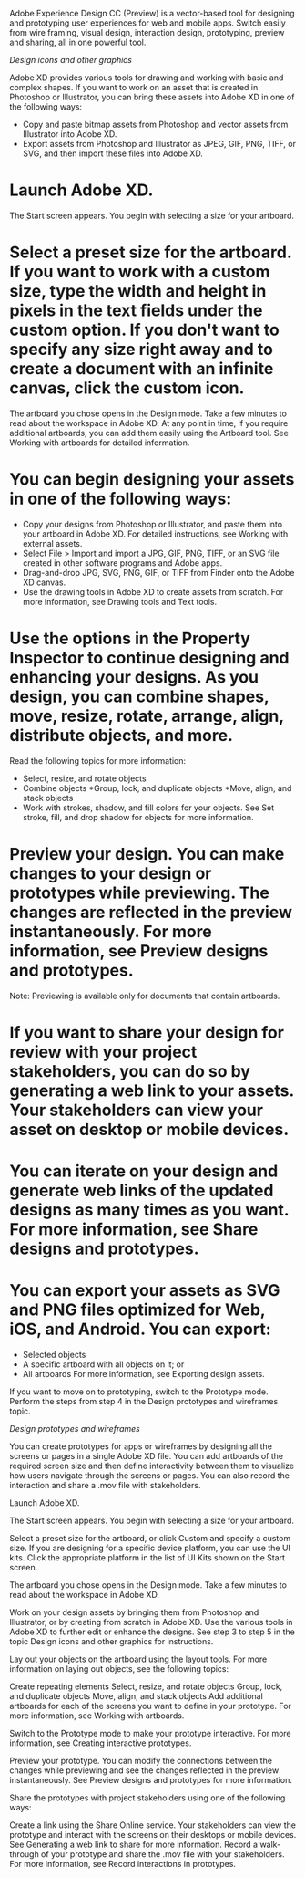 Adobe Experience Design CC (Preview) is a vector-based tool for designing and prototyping user experiences for web and mobile apps. Switch easily from wire framing, visual design, interaction design, prototyping, preview and sharing, all in one powerful tool.

*Design icons and other graphics*

Adobe XD provides various tools for drawing and working with basic and complex shapes. If you want to work on an asset that is created in Photoshop or Illustrator, you can bring these assets into Adobe XD in one of the following ways:

* Copy and paste bitmap assets from Photoshop and vector assets from Illustrator into Adobe XD.
* Export assets from Photoshop and Illustrator as JPEG, GIF, PNG, TIFF, or SVG, and then import these files into Adobe XD.

# Launch Adobe XD.
The Start screen appears. You begin with selecting a size for your artboard.

# Select a preset size for the artboard. If you want to work with a custom size, type the width and height in pixels in the text fields under the custom option.  If you don't want to specify any size right away and to create a document with an infinite canvas, click the custom icon.
The artboard you chose opens in the Design mode. Take a few minutes to read about the workspace in Adobe XD.
At any point in time, if you require additional artboards, you can add them easily using the Artboard tool. See Working with artboards for detailed information.

# You can begin designing your assets in one of the following ways:

* Copy your designs from Photoshop or Illustrator, and paste them into your artboard in Adobe XD. For detailed instructions, see Working with external assets.
* Select File > Import and import a JPG, GIF, PNG, TIFF, or an SVG file created in other software programs and Adobe apps.
* Drag-and-drop JPG, SVG, PNG, GIF, or TIFF from Finder onto the Adobe XD canvas.
* Use the drawing tools in Adobe XD to create assets from scratch. For more information, see Drawing tools and Text tools.
# Use the options in the Property Inspector to continue designing and enhancing your designs. As you design, you can combine shapes, move, resize, rotate, arrange, align, distribute objects, and more.
Read the following topics for more information:

* Select, resize, and rotate objects
* Combine objects
*Group, lock, and duplicate objects
*Move, align, and stack objects
* Work with strokes, shadow, and fill colors for your objects. See Set stroke, fill, and drop shadow for objects for more information.

# Preview your design. You can make changes to your design or prototypes while previewing. The changes are reflected in the preview instantaneously. For more information, see Preview designs and prototypes.

Note:
Previewing is available only for documents that contain artboards.

# If you want to share your design for review with your project stakeholders, you can do so by generating a web link to your assets. Your stakeholders can view your asset on desktop or mobile devices.

# You can iterate on your design and generate web links of the updated designs as many times as you want. For more information, see Share designs and prototypes.

# You can export your assets as SVG and PNG files optimized for Web, iOS, and Android. You can export:

* Selected objects
* A specific artboard with all objects on it; or
* All artboards
For more information, see Exporting design assets.

If you want to move on to prototyping, switch to the Prototype mode. Perform the steps from step 4 in the Design prototypes and wireframes topic.

*Design prototypes and wireframes*

You can create prototypes for apps or wireframes by designing all the screens or pages in a single Adobe XD file. You can add artboards of the required screen size and then define interactivity between them to visualize how users navigate through the screens or pages. You can also record the interaction and share a .mov file with stakeholders.

Launch Adobe XD.

The Start screen appears. You begin with selecting a size for your artboard.

Select a preset size for the artboard, or click Custom and specify a custom size. If you are designing for a specific device platform, you can use the UI kits. Click the appropriate platform in the list of UI Kits shown on the Start screen.

The artboard you chose opens in the Design mode. Take a few minutes to read about the workspace in Adobe XD.

Work on your design assets by bringing them from Photoshop and Illustrator, or by creating from scratch in Adobe XD. Use the various tools in Adobe XD to further edit or enhance the designs. See step 3 to step 5 in the topic Design icons and other graphics for instructions.

Lay out your objects on the artboard using the layout tools. For more information on laying out objects, see the following topics:

Create repeating elements
Select, resize, and rotate objects
Group, lock, and duplicate objects
Move, align, and stack objects
Add additional artboards for each of the screens you want to define in your prototype. For more information, see Working with artboards.

Switch to the Prototype mode to make your prototype interactive. For more information, see Creating interactive prototypes.

Preview your prototype. You can modify the connections between the changes while previewing and see the changes reflected in the preview instantaneously. See Preview designs and prototypes for more information.

Share the prototypes with project stakeholders using one of the following ways:

Create a link using the Share Online service. Your stakeholders can view the prototype and interact with the screens on their desktops or mobile devices. See Generating a web link to share for more information.
Record a walk-through of your prototype and share the .mov file with your stakeholders. For more information, see Record interactions in prototypes.

